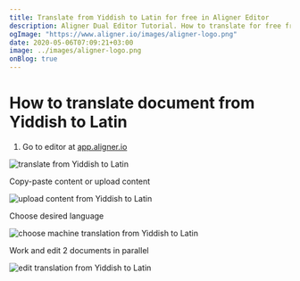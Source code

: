 ```yaml
---
title: Translate from Yiddish to Latin for free in Aligner Editor
description: Aligner Dual Editor Tutorial. How to translate for free from Yiddish to Latin. Aligner is multilingual document management platform. 
ogImage: "https://www.aligner.io/images/aligner-logo.png"
date: 2020-05-06T07:09:21+03:00
image: ../images/aligner-logo.png
onBlog: true
---
```


# How to translate document from Yiddish to Latin

1. Go to editor at [app.aligner.io](https://app.aligner.io "Aligner App web page")

![translate from Yiddish to Latin](../aligner-blank-editor.png "translate from Yiddish to Latin")

Copy-paste content or upload content

![upload content from Yiddish to Latin](../aligner-uploaded-document.png "upload content from Yiddish to Latin")

Choose desired language

![choose machine translation from Yiddish to Latin](../aligner-language-dropdown.png "choose machine translation from Yiddish to Latin")

Work and edit 2 documents in parallel

![edit translation from Yiddish to Latin](../aligner-double-sitded-editor.png "edit translation from Yiddish to Latin")

